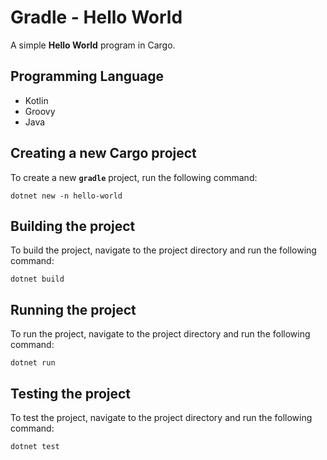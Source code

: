 # Gradle - Hello World

A simple **Hello World** program in Cargo.

## Programming Language

- Kotlin
- Groovy
- Java

## Creating a new Cargo project

To create a new **`gradle`** project, run the following command:

`dotnet new -n hello-world`

## Building the project

To build the project, navigate to the project directory and run the following
command:

`dotnet build`

## Running the project

To run the project, navigate to the project directory and run the following
command:

`dotnet run`

## Testing the project

To test the project, navigate to the project directory and run the following
command:

`dotnet test`
